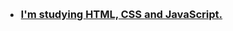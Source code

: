 
<div> 
<h1 align="left" dir="auto">
  <a id="meu-linkedin" class="anchor" arial-hidden="true" href="https://www.linkedin.com/in/edna-maria-51b35176/">
    <svg class="oction oction-link" 
    viewBox="0 0 16 16"   
    widht="16"
    height="16"
    arial-hidden="true"> 👋 Hi, I’m Edna </svg>
</h1>
    
<h3> <ul>
  <li>I'm studying <strong>HTML, CSS </strong> and <strong>JavaScript</strong>.</li>
</ul>
</h3>

                       
                     
